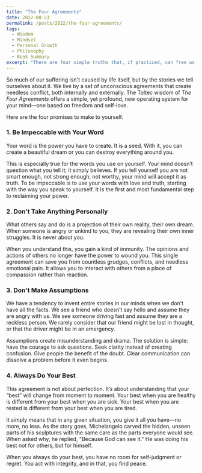 ```yaml
---
title: "The Four Agreements"
date: 2022-08-23
permalink: /posts/2022/the-four-agreements/
tags:
  - Wisdom
  - Mindset
  - Personal Growth
  - Philosophy
  - Book Summary
excerpt: "There are four simple truths that, if practiced, can free us from the self-imposed suffering of blame, judgment, and assumption. Here is a guide to these transformative agreements."
---
```


So much of our suffering isn't caused by life itself, but by the stories we tell ourselves about it. We live by a set of unconscious agreements that create needless conflict, both internally and externally. The Toltec wisdom of *The Four Agreements* offers a simple, yet profound, new operating system for your mind—one based on freedom and self-love.

Here are the four promises to make to yourself.

### 1. Be Impeccable with Your Word

Your word is the power you have to create. It is a seed. With it, you can create a beautiful dream or you can destroy everything around you. 

This is especially true for the words you use on yourself. Your mind doesn’t question what you tell it; it simply believes. If you tell yourself you are not smart enough, not strong enough, not worthy, your mind will accept it as truth. To be impeccable is to use your words with love and truth, starting with the way you speak to yourself. It is the first and most fundamental step to reclaiming your power.

### 2. Don't Take Anything Personally

What others say and do is a projection of their own reality, their own dream. When someone is angry or unkind to you, they are revealing their own inner struggles. It is never about you.

When you understand this, you gain a kind of immunity. The opinions and actions of others no longer have the power to wound you. This single agreement can save you from countless grudges, conflicts, and needless emotional pain. It allows you to interact with others from a place of compassion rather than reaction.

### 3. Don't Make Assumptions

We have a tendency to invent entire stories in our minds when we don’t have all the facts. We see a friend who doesn’t say hello and assume they are angry with us. We see someone driving fast and assume they are a reckless person. We rarely consider that our friend might be lost in thought, or that the driver might be in an emergency.

Assumptions create misunderstanding and drama. The solution is simple: have the courage to ask questions. Seek clarity instead of creating confusion. Give people the benefit of the doubt. Clear communication can dissolve a problem before it even begins.

### 4. Always Do Your Best

This agreement is not about perfection. It’s about understanding that your “best” will change from moment to moment. Your best when you are healthy is different from your best when you are sick. Your best when you are rested is different from your best when you are tired. 

It simply means that in any given situation, you give it all you have—no more, no less. As the story goes, Michelangelo carved the hidden, unseen parts of his sculptures with the same care as the parts everyone would see. When asked why, he replied, "Because God can see it." He was doing his best not for others, but for himself. 

When you always do your best, you have no room for self-judgment or regret. You act with integrity, and in that, you find peace.